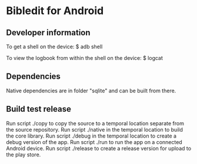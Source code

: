 # Bibledit for Android

## Developer information

To get a shell on the device: $ adb shell

To view the logbook from within the shell on the device: $ logcat

## Dependencies

Native dependencies are in folder "sqlite" and can be built from there.

## Build test release

Run script ./copy to copy the source to a temporal location separate from the source repository.
Run script ./native in the temporal location to build the core library.
Run script ./debug in the temporal location to create a debug version of the app.
Run script ./run to run the app on a connected Android device.
Run script ./release to create a release version for upload to the play store.


